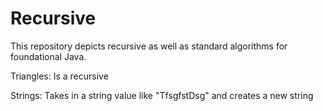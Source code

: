 # Recursive
This repository depicts recursive as well as standard algorithms for foundational Java.

Triangles: Is a recursive 

Strings: Takes in a string value like "TfsgfstDsg" and creates a new string  
